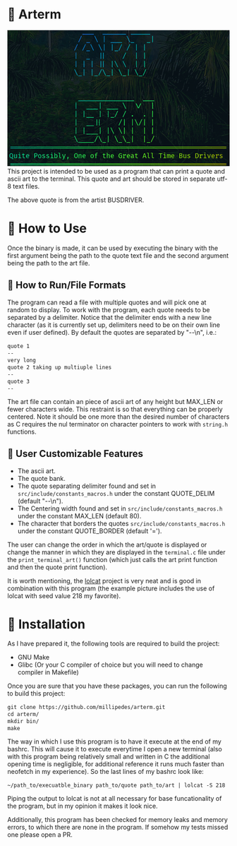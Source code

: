 # :evergreen_tree: Arterm
![example picture](./resources/example.png "Example Arterm")
This project is intended to be used as a program that can print a quote and
ascii art to the terminal. This quote and art should be stored in separate utf-8
text files.

The above quote is from the artist BUSDRIVER.

# :blossom: How to Use
Once the binary is made, it can be used by executing the binary with the first
argument being the path to the quote text file and the second argument being the
path to the art file.

## :hammer: How to Run/File Formats
The program can read a file with multiple quotes and will pick one at random to
display. To work with the program, each quote needs to be separated by a
delimiter. Notice that the delimiter ends with a new line character (as it is
currently set up, delimiters need to be on their own line even if user defined). 
By default the quotes are separated by "--\n", i.e.:
```
quote 1
--
very long
quote 2 taking up multiuple lines
--
quote 3
--
```

The art file can contain an piece of ascii art of any height but MAX_LEN or
fewer characters wide. This restraint is so that everything can be properly
centered. Note it should be one more than the desired number of characters as C
requires the nul terminator on character pointers to work with `string.h`
functions.

## :notebook_with_decorative_cover: User Customizable Features
- The ascii art.
- The quote bank.
- The quote separating delimiter found and set in `src/include/constants_macros.h`
  under the constant QUOTE_DELIM (default "--\n").
- The Centering width found and set in `src/include/constants_macros.h` under
  the constant MAX_LEN (default 80).
- The character that borders the quotes `src/include/constants_macros.h` under
  the constant QUOTE_BORDER (default '=').

The user can change the order in which the art/quote is displayed or change the
manner in which they are displayed in the `terminal.c` file under the
`print_terminal_art()` function (which just calls the art print function and
then the quote print function).

It is worth mentioning, the [lolcat](https://github.com/busyloop/lolcat.git)
project is very neat and is good in combination with this program (the example
picture includes the use of lolcat with seed value 218 my favorite).

# :floppy_disk: Installation
As I have prepared it, the following tools are required to build the project:
- GNU Make
- Glibc (Or your C compiler of choice but you will need to change compiler in
  Makefile)

Once you are sure that you have these packages, you can run the following to
build this project:
```
git clone https://github.com/millipedes/arterm.git
cd arterm/
mkdir bin/
make
```

The way in which I use this program is to have it execute at the end of my
bashrc.  This will cause it to execute everytime I open a new terminal (also
with this program being relatively small and written in C the additional opening
time is negligible, for additional reference it runs much faster than neofetch
in my experience). So the last lines of my bashrc look like:
```
~/path_to/execuatble_binary path_to/quote path_to/art | lolcat -S 218
```
Piping the output to lolcat is not at all necessary for base funcationality of
the program, but in my opinion it makes it look nice.

Additionally, this program has been checked for memory leaks and memory errors,
to which there are none in the program. If somehow my tests missed one please
open a PR.
